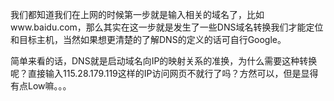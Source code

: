 我们都知道我们在上网的时候第一步就是输入相关的域名了，比如www.baidu.com，那么其实在这一步就是发生了一些DNS域名转换我们才能定位和目标主机，当然如果想更清楚的了解DNS的定义的话可自行Google。

简单来看的话，DNS就是启动域名向IP的映射关系的准换，为什么需要这种转换呢？直接输入115.28.179.119这样的IP访问网页不就行了吗？方然可以，但是显得有点Low嘛。。。
